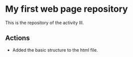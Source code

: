 # My first web page repository

This is the repository of the activity III.

## Actions

- Added the basic structure to the html file.